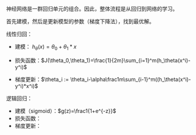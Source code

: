 神经网络是一群回归单元的组合。因此，整体流程是从回归到网络的学习。

首先建模，然后是更新模型的参数（梯度下降法），找到最优解。

线性归回：

- 建模： $h_\theta(x) = \theta_0+\theta_1*x$
- 损失函数：$J(\theta_0,\theta_1)=\frac{1}{2m}\sum_{i=1}^m(h_\theta(x^i)-y^i)$

- 梯度更新：$\theta_i := \theta_i-\alpha\frac1m\sum_{i-1}^m((h_\theta(x^i)-y^i)*x^i)$

逻辑回归：

- 建模（sigmoid）：$g(z)=\frac1{1+e^{-z}}$
- 损失函数：
- 梯度更新：

